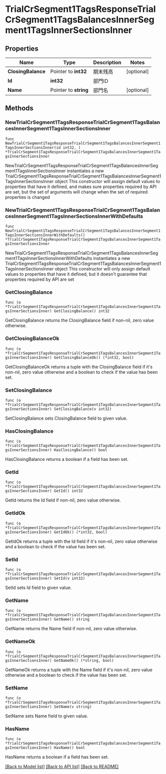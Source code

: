 # TrialCrSegment1TagsResponseTrialCrSegment1TagsBalancesInnerSegment1TagsInnerSectionsInner

## Properties

Name | Type | Description | Notes
------------ | ------------- | ------------- | -------------
**ClosingBalance** | Pointer to **int32** | 期末残高 | [optional] 
**Id** | **int32** | 部門ID | 
**Name** | Pointer to **string** | 部門名 | [optional] 

## Methods

### NewTrialCrSegment1TagsResponseTrialCrSegment1TagsBalancesInnerSegment1TagsInnerSectionsInner

`func NewTrialCrSegment1TagsResponseTrialCrSegment1TagsBalancesInnerSegment1TagsInnerSectionsInner(id int32, ) *TrialCrSegment1TagsResponseTrialCrSegment1TagsBalancesInnerSegment1TagsInnerSectionsInner`

NewTrialCrSegment1TagsResponseTrialCrSegment1TagsBalancesInnerSegment1TagsInnerSectionsInner instantiates a new TrialCrSegment1TagsResponseTrialCrSegment1TagsBalancesInnerSegment1TagsInnerSectionsInner object
This constructor will assign default values to properties that have it defined,
and makes sure properties required by API are set, but the set of arguments
will change when the set of required properties is changed

### NewTrialCrSegment1TagsResponseTrialCrSegment1TagsBalancesInnerSegment1TagsInnerSectionsInnerWithDefaults

`func NewTrialCrSegment1TagsResponseTrialCrSegment1TagsBalancesInnerSegment1TagsInnerSectionsInnerWithDefaults() *TrialCrSegment1TagsResponseTrialCrSegment1TagsBalancesInnerSegment1TagsInnerSectionsInner`

NewTrialCrSegment1TagsResponseTrialCrSegment1TagsBalancesInnerSegment1TagsInnerSectionsInnerWithDefaults instantiates a new TrialCrSegment1TagsResponseTrialCrSegment1TagsBalancesInnerSegment1TagsInnerSectionsInner object
This constructor will only assign default values to properties that have it defined,
but it doesn't guarantee that properties required by API are set

### GetClosingBalance

`func (o *TrialCrSegment1TagsResponseTrialCrSegment1TagsBalancesInnerSegment1TagsInnerSectionsInner) GetClosingBalance() int32`

GetClosingBalance returns the ClosingBalance field if non-nil, zero value otherwise.

### GetClosingBalanceOk

`func (o *TrialCrSegment1TagsResponseTrialCrSegment1TagsBalancesInnerSegment1TagsInnerSectionsInner) GetClosingBalanceOk() (*int32, bool)`

GetClosingBalanceOk returns a tuple with the ClosingBalance field if it's non-nil, zero value otherwise
and a boolean to check if the value has been set.

### SetClosingBalance

`func (o *TrialCrSegment1TagsResponseTrialCrSegment1TagsBalancesInnerSegment1TagsInnerSectionsInner) SetClosingBalance(v int32)`

SetClosingBalance sets ClosingBalance field to given value.

### HasClosingBalance

`func (o *TrialCrSegment1TagsResponseTrialCrSegment1TagsBalancesInnerSegment1TagsInnerSectionsInner) HasClosingBalance() bool`

HasClosingBalance returns a boolean if a field has been set.

### GetId

`func (o *TrialCrSegment1TagsResponseTrialCrSegment1TagsBalancesInnerSegment1TagsInnerSectionsInner) GetId() int32`

GetId returns the Id field if non-nil, zero value otherwise.

### GetIdOk

`func (o *TrialCrSegment1TagsResponseTrialCrSegment1TagsBalancesInnerSegment1TagsInnerSectionsInner) GetIdOk() (*int32, bool)`

GetIdOk returns a tuple with the Id field if it's non-nil, zero value otherwise
and a boolean to check if the value has been set.

### SetId

`func (o *TrialCrSegment1TagsResponseTrialCrSegment1TagsBalancesInnerSegment1TagsInnerSectionsInner) SetId(v int32)`

SetId sets Id field to given value.


### GetName

`func (o *TrialCrSegment1TagsResponseTrialCrSegment1TagsBalancesInnerSegment1TagsInnerSectionsInner) GetName() string`

GetName returns the Name field if non-nil, zero value otherwise.

### GetNameOk

`func (o *TrialCrSegment1TagsResponseTrialCrSegment1TagsBalancesInnerSegment1TagsInnerSectionsInner) GetNameOk() (*string, bool)`

GetNameOk returns a tuple with the Name field if it's non-nil, zero value otherwise
and a boolean to check if the value has been set.

### SetName

`func (o *TrialCrSegment1TagsResponseTrialCrSegment1TagsBalancesInnerSegment1TagsInnerSectionsInner) SetName(v string)`

SetName sets Name field to given value.

### HasName

`func (o *TrialCrSegment1TagsResponseTrialCrSegment1TagsBalancesInnerSegment1TagsInnerSectionsInner) HasName() bool`

HasName returns a boolean if a field has been set.


[[Back to Model list]](../README.md#documentation-for-models) [[Back to API list]](../README.md#documentation-for-api-endpoints) [[Back to README]](../README.md)



